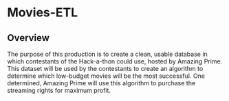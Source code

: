 # Movies-ETL

## Overview
The purpose of this production is to create a clean, usable database in which contestants of the Hack-a-thon could use, hosted by Amazing Prime. This dataset will be used by the contestants to create an algorithm to determine which low-budget movies will be the most successful. One determined, Amazing Prime will use this algorithm to purchase the streaming rights for maximum profit.
